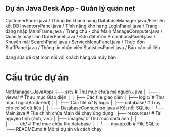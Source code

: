 ## Dự án Java Desk App - Quản lý quán net

CustomerPanel.java / Thông tin khách hàng
DatabaseManager.java /File liên kết DB
InventoryPanel.java / Tính năng kho hàng
LoginPanel.java / Trang đăng nhập
MainFrame.java / Trang chủ - chứ Main
ManageComputer.java / Quản lý máy bàn
OrderPanel.java / Đơn đặt món
PromotionsPanel.java / Khuyến mãi
SearchPanel.java / 
ServiceMenuPanel.java / Thực đơn
StaffPanel.java / Thông tin nhân viên
StatisticsPanel.java / Báo cáo số liệu 


đang sửa để đặt món nối với khách hàng và máy bàn

# Cấu trúc dự án
NetManager_JavaApp/
├── src/                    # Thư mục chứa mã nguồn Java
│   ├── views/                # Thưu mục Giao diện 
│   │   ├── Các file giao diện
│   ├── logic/             # Thư mục Logic(Back-end)
│   │   ├── Các file xử lý logic
│   ├── database/          # Truy cập cơ sở dữ liệu 
│   │   ├── DatabaseConnection.java  # Kết nối SQLite
│   └── Main.java          # File chính chứa Main để chạy ứng dụng
|
├── resources/              # Tài nguyên tĩnh (ảnh, v.v.)
│   ├── images/            # Thư mục chứa ảnh
│   │  
│   ├── db/                # Thư mục chứa file database
│   │   └── myapp.db       # File SQLite
└── README.md              # Mô tả dự án và cách chạy

